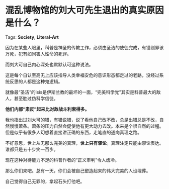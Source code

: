 # 混乱博物馆的刘大可先生退出的真实原因是什么？

Tags: **Society**, **Literal-Art**

因为在某些人眼里，科普是神圣的传教工作，必须由圣洁的使徒完成，有错则罪该万死，犯有如同害人性命的死罪。

而刘大可自己内心深处也默默认可这种说法。

这是每个自认至高无上应该指导人类幸福安危的意识形态都走过的老路，没经过系统反思的人都是这种鬼逻辑。

就像最“圣洁”的isis是伊斯兰教的最坏的一面，“完美科学党”其实是科普最大的敌人，甚至胜过伪科学信徒。

**他们内部“肃反”起来比对敌战斗利索得多。**

我也指出过刘大可的错，有错说错，说了看他自己改不改，总是出错总是不改，自然慢慢萧条。萧条的压力自然会促使他有更大动力去改。本来是个很自然的过程。但是似乎有很多人幻想着直接讲正确的东西，走笔直的通向真理之路。

不好意思，世上从无那么完美的真理，**世上只有谬论**。真理注定只能由谬论表达。谁都只是五十步笑一百步。

现在这种对待能力不足的科普作者的“正义审判”令人齿冷。

那么你们来吧。总有一天，你们会被自己塑造起来的伟大完美的人设埋葬。

自己觉得自己无罪的，拿起石头打他吧。




